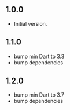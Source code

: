 ## 1.0.0

- Initial version.

## 1.1.0

- bump min Dart to 3.3
- bump dependencies

## 1.2.0

- bump min Dart to 3.7
- bump dependencies

